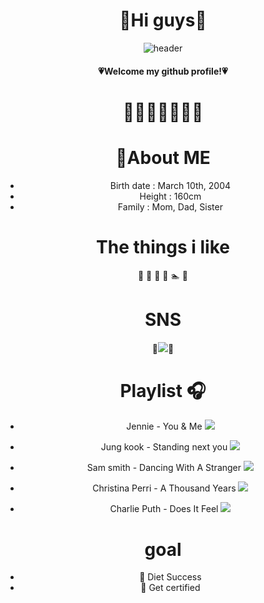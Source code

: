 <div align="center">
 
# 🤍Hi guys🤍
![header](https://capsule-render.vercel.app/api?type=waving&color=ee5d6c)
#### 💗Welcome my github profile!💗
# 🎄💝🎁🎅🎁💝🎄

# :crown:About ME
- Birth date : March 10th, 2004
- Height : 160cm
- Family : Mom, Dad, Sister

# The things i like
:strawberry:
:apple:
:icecream:
:tulip:
:swimmer:
:ocean:

# SNS
:rose:<a href="https://www.instagram.com/_chaeeeun__/" target="_blank"><img src="https://img.shields.io/badge/instagram-E4405F?style=flat-square&logo=instagram&logoColor=white"/></a>🌹

# Playlist :headphones:
- Jennie - You & Me <a href="https://www.youtube.com/watch?v=eQNHDV7lKgE" target="_blank"><img src="https://img.shields.io/badge/Music-2D4999?style=flat-square&logo=youtubemusic&logoColor=white"/></a>

- Jung kook - Standing next you <a href="https://www.youtube.com/watch?v=UNo0TG9LwwI" target="_blank"><img src="https://img.shields.io/badge/Music-2D4999?style=flat-square&logo=youtubemusic&logoColor=white"/></a>

- Sam smith - Dancing With A Stranger <a href="https://www.youtube.com/watch?v=4v37EYc4nm4" target="_blank"><img src="https://img.shields.io/badge/Music-2D4999?style=flat-square&logo=youtubemusic&logoColor=white"/></a>

- Christina Perri - A Thousand Years <a href="https://www.youtube.com/watch?v=rtOvBOTyX00" target="_blank"><img src="https://img.shields.io/badge/Music-2D4999?style=flat-square&logo=youtubemusic&logoColor=white"/></a>
- Charlie Puth - Does It Feel <a href="https://www.youtube.com/watch?v=1Fgzc8nyWr4" target="_blank"><img src="https://img.shields.io/badge/Music-2D4999?style=flat-square&logo=youtubemusic&logoColor=white"/></a>
 
# goal
- :muscle: Diet Success
- :page_with_curl: Get certified
